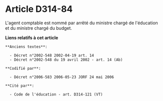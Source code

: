 # Article D314-84

L'agent comptable est nommé par arrêté du ministre chargé de l'éducation et du ministre chargé du budget.

**Liens relatifs à cet article**

	**Anciens textes**:

	  - Décret n°2002-548 2002-04-19 art. 14
	  - Décret n°2002-548 du 19 avril 2002 - art. 14 (Ab)

	**Codifié par**:

	  - Décret n°2006-583 2006-05-23 JORF 24 mai 2006

	**Cité par**:

	  - Code de l'éducation - art. D314-121 (VT)
